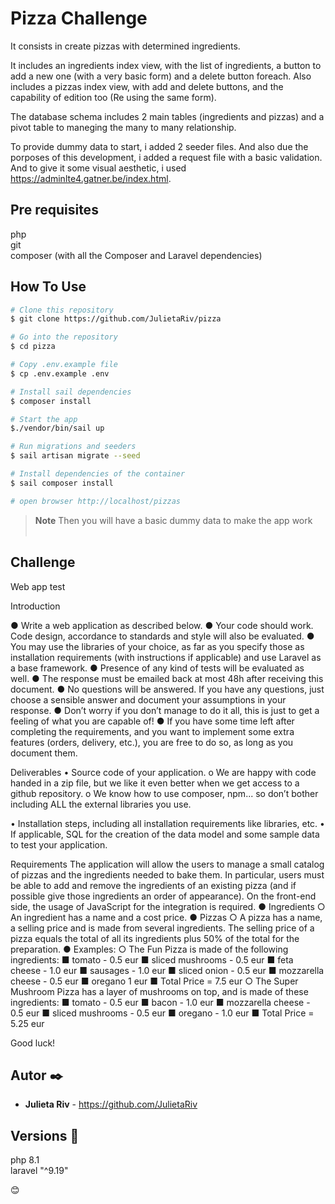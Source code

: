 # Pizza Challenge

It consists in create pizzas with determined ingredients.

It includes an ingredients index view, with the list of ingredients, a button to add a new one (with a very basic form) and a delete button foreach. 
Also includes a pizzas index view, with add and delete buttons, and the capability of edition too (Re using the same form). 

The database schema includes 2 main tables (ingredients and pizzas) and a pivot table to maneging the many to many relationship.

To provide dummy data to start, i added 2 seeder files. And also due the porposes of this development, i added a request file with a basic validation.
And to give it some visual aesthetic, i used https://adminlte4.gatner.be/index.html.


## Pre requisites

php<br> 
git<br>
composer (with all the Composer and Laravel dependencies)


## How To Use

```bash
# Clone this repository
$ git clone https://github.com/JulietaRiv/pizza

# Go into the repository
$ cd pizza

# Copy .env.example file
$ cp .env.example .env

# Install sail dependencies
$ composer install

# Start the app
$./vendor/bin/sail up

# Run migrations and seeders
$ sail artisan migrate --seed

# Install dependencies of the container
$ sail composer install

# open browser http://localhost/pizzas
```

> **Note**
> Then you will have a basic dummy data to make the app work <br> <br>


## Challenge 
Web app test

Introduction

● Write a web application as described below.
● Your code should work. Code design, accordance to standards and style will also be
evaluated.
● You may use the libraries of your choice, as far as you specify those as installation
requirements (with instructions if applicable) and use Laravel as a base framework.
● Presence of any kind of tests will be evaluated as well.
● The response must be emailed back at most 48h after receiving this document.
● No questions will be answered. If you have any questions, just choose a sensible answer
and document your assumptions in your response.
● Don’t worry if you don’t manage to do it all, this is just to get a feeling of what you are
capable of!
● If you have some time left after completing the requirements, and you want to implement
some extra features (orders, delivery, etc.), you are free to do so, as long as you
document them.

Deliverables
• Source code of your application.
o We are happy with code handed in a ​zip file​, but we like it even better when we
get access to a github repository​.
o We know how to use composer, npm... so don’t bother including ALL the external
libraries you use.

• Installation steps, including all installation requirements like libraries, etc.
• If applicable, SQL for the creation of the data model and some sample data to test your
application.

Requirements
The application will allow the users to manage a small catalog of pizzas and the ingredients
needed to bake them. In particular, users must be able to add and remove the ingredients of an
existing pizza (and if possible give those ingredients an order of appearance).
On the front-end side, the usage of JavaScript for the integration is required.
● Ingredients
○ An ingredient has a name and a cost price.
● Pizzas
○ A pizza has a name, a selling price and is made from several ingredients.
The selling price of a pizza equals the total of all its ingredients plus 50% of the total for the
preparation.
● Examples:
○ The Fun Pizza is made of the following ingredients:
■ tomato - 0.5 eur
■ sliced mushrooms - 0.5 eur
■ feta cheese - 1.0 eur
■ sausages - 1.0 eur
■ sliced onion - 0.5 eur
■ mozzarella cheese - 0.5 eur
■ oregano 1 eur
■ Total Price = 7.5 eur
○ The Super Mushroom Pizza has a layer of mushrooms on top, and is made of
these ingredients:
■ tomato - 0.5 eur
■ bacon - 1.0 eur
■ mozzarella cheese - 0.5 eur
■ sliced mushrooms - 0.5 eur
■ oregano - 1.0 eur
■ Total Price = 5.25 eur

Good luck!


## Autor ✒️

* **Julieta Riv** - https://github.com/JulietaRiv


## Versions 📌

php 8.1<br>
laravel "^9.19"


 😊
